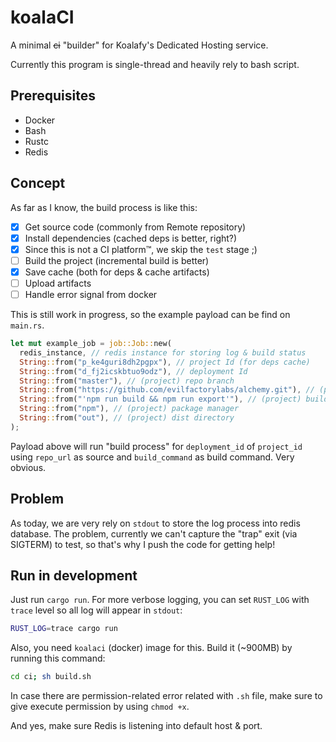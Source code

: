 # koalaCI

A minimal ~~ci~~ "builder" for Koalafy's Dedicated Hosting service.

Currently this program is single-thread and heavily rely to bash script.

## Prerequisites

- Docker
- Bash
- Rustc
- Redis

## Concept

As far as I know, the build process is like this:

- [x] Get source code (commonly from Remote repository)
- [x] Install dependencies (cached deps is better, right?)
- [x] Since this is not a CI platform™, we skip the `test` stage ;)
- [ ] Build the project (incremental build is better)
- [x] Save cache (both for deps & cache artifacts)
- [ ] Upload artifacts
- [ ] Handle error signal from docker

This is still work in progress, so the example payload can be find on `main.rs`.

```rs
let mut example_job = job::Job::new(
  redis_instance, // redis instance for storing log & build status
  String::from("p_ke4guri8dh2pgpx"), // project Id (for deps cache)
  String::from("d_fj2icskbtuo9odz"), // deployment Id
  String::from("master"), // (project) repo branch
  String::from("https://github.com/evilfactorylabs/alchemy.git"), // (project) repo url
  String::from("'npm run build && npm run export'"), // (project) build command
  String::from("npm"), // (project) package manager
  String::from("out"), // (project) dist directory
);
```

Payload above will run "build process" for `deployment_id` of `project_id` using `repo_url` as source
and `build_command` as build command. Very obvious.

## Problem

As today, we are very rely on `stdout` to store the log process into redis database. The problem,
currently we can't capture the "trap" exit (via SIGTERM) to test, so that's why I push the code for getting help!

## Run in development

Just run `cargo run`. For more verbose logging, you can set `RUST_LOG` with `trace` level so all log will appear
in `stdout`:

```bash
RUST_LOG=trace cargo run
```

Also, you need `koalaci` (docker) image for this. Build it (~900MB) by running this command:

```bash
cd ci; sh build.sh
```

In case there are permission-related error related with `.sh` file, make sure to give
execute permission by using `chmod +x`.

And yes, make sure Redis is listening into default host & port.
